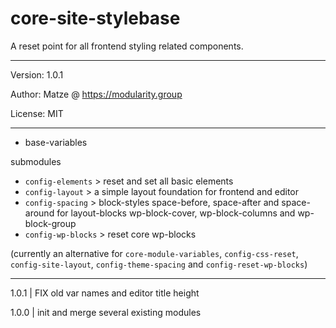 # core-site-stylebase

A reset point for all frontend styling related components.

---

Version: 1.0.1

Author: Matze @ https://modularity.group

License: MIT

---

- base-variables

submodules

- `config-elements` > reset and set all basic elements
- `config-layout` > a simple layout foundation for frontend and editor
- `config-spacing` > block-styles space-before, space-after and space-around for layout-blocks wp-block-cover, wp-block-columns and wp-block-group
- `config-wp-blocks` > reset core wp-blocks

(currently an alternative for `core-module-variables`, `config-css-reset`, `config-site-layout`, `config-theme-spacing` and `config-reset-wp-blocks`)

---

1.0.1 | FIX old var names and editor title height

1.0.0 | init and merge several existing modules
